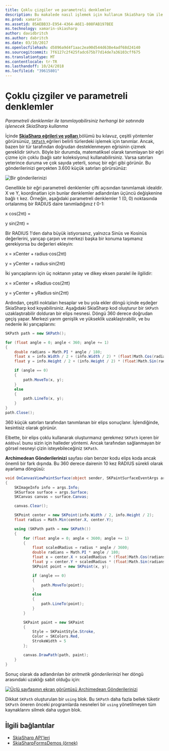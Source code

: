 ```yaml
---
title: Çoklu çizgiler ve parametreli denklemler
description: Bu makalede nasıl işlemek için kullanım SkiaSharp tüm ile parametreli denklemler tanımlayabilir ve bu örnek kod ile gösterir satır açıklanmaktadır.
ms.prod: xamarin
ms.assetid: 85AEBB33-E954-4364-A6E1-808FAB197BEE
ms.technology: xamarin-skiasharp
author: davidbritch
ms.author: dabritch
ms.date: 03/10/2017
ms.openlocfilehash: d5896a9d4f1aac2ea90d544d638e4adf68d24140
ms.sourcegitcommit: 7f6127c2f425fadc675b77d14de7a36103cff675
ms.translationtype: MT
ms.contentlocale: tr-TR
ms.lasthandoff: 10/24/2018
ms.locfileid: "39615801"
---
```

# <a name="polylines-and-parametric-equations"></a>Çoklu çizgiler ve parametreli denklemler

_Parametreli denklemler ile tanımlayabilirsiniz herhangi bir satırında işlenecek SkiaSharp kullanma_

İçinde [ **SkiaSharp eğrileri ve yolları** ](../curves/index.md) bölümü bu kılavuz, çeşitli yöntemler görürsünüz, [ `SKPath` ](xref:SkiaSharp.SKPath) eğrileri belirli türlerdeki işlemek için tanımlar. Ancak, bazen bir tür tarafından doğrudan desteklenmeyen eğrisinin çizmek gereklidir `SKPath`. Böyle bir durumda, matematiksel olarak tanımlayan bir eğri çizme için çoklu (bağlı satır koleksiyonu) kullanabilirsiniz. Varsa satırları yeterince duruma ve çok sayıda yeterli, sonuç bir eğri gibi görünür. Bu gönderilerinizi gerçekten 3.600 küçük satırları görürsünüz:

![](polylines-images/spiralexample.png "Bir gönderilerinizi")

Genellikle bir eğri parametreli denklemler çifti açısından tanımlamak idealdir. X ve Y, koordinatları için bunlar denklemler adlandırılan üçüncü değişkenine bağlı `t` kez. Örneğin, aşağıdaki parametreli denklemler 1 (0, 0) noktasında ortalanmış bir RADIUS daire tanımladığınız *t* 0-1:

x cos(2πt) =

y sin(2πt) =

 Bir RADIUS 1'den daha büyük istiyorsanız, yalnızca Sinüs ve Kosinüs değerlerini, yarıçap çarpın ve merkezi başka bir konuma taşımanız gerekiyorsa bu değerleri ekleyin:

x = xCenter + radius·cos(2πt)

y = yCenter + radius·sin(2πt)

İki yarıçaplarını için üç noktanın yatay ve dikey eksen paralel ile ilgilidir:

x = xCenter + xRadius·cos(2πt)

y = yCenter + yRadius·sin(2πt)

Ardından, çeşitli noktaları hesaplar ve bu yola ekler döngü içinde eşdeğer SkiaSharp kod koyabilirsiniz. Aşağıdaki SkiaSharp kod oluşturur bir `SKPath` uzaklaştırabilir dolduran bir elips nesnesi. Döngü 360 derece doğrudan geçiş yapar. Merkezi yarım genişlik ve yükseklik uzaklaştırabilir, ve bu nedenle iki yarıçaplarını:

```csharp
SKPath path = new SKPath();

for (float angle = 0; angle < 360; angle += 1)
{
    double radians = Math.PI * angle / 180;
    float x = info.Width / 2 + (info.Width / 2) * (float)Math.Cos(radians);
    float y = info.Height / 2 + (info.Height / 2) * (float)Math.Sin(radians);

    if (angle == 0)
    {
        path.MoveTo(x, y);
    }
    else
    {
        path.LineTo(x, y);
    }
}
path.Close();
```

360 küçük satırları tarafından tanımlanan bir elips sonuçlanır. İşlendiğinde, kesintisiz olarak görünür.

Elbette, bir elips çoklu kullanarak oluşturmanız gerekmez `SKPath` içeren bir `AddOval` bunu sizin için halleder yöntemi. Ancak tarafından sağlanmayan bir görsel nesneyi çizin isteyebileceğiniz `SKPath`.

**Archimedean Gönderilerinizi** sayfası olan benzer kodu elips koda ancak önemli bir fark dışında. Bu 360 derece dairenin 10 kez RADIUS sürekli olarak ayarlama döngüsü:

```csharp
void OnCanvasViewPaintSurface(object sender, SKPaintSurfaceEventArgs args)
{
    SKImageInfo info = args.Info;
    SKSurface surface = args.Surface;
    SKCanvas canvas = surface.Canvas;

    canvas.Clear();

    SKPoint center = new SKPoint(info.Width / 2, info.Height / 2);
    float radius = Math.Min(center.X, center.Y);

    using (SKPath path = new SKPath())
    {
        for (float angle = 0; angle < 3600; angle += 1)
        {
            float scaledRadius = radius * angle / 3600;
            double radians = Math.PI * angle / 180;
            float x = center.X + scaledRadius * (float)Math.Cos(radians);
            float y = center.Y + scaledRadius * (float)Math.Sin(radians);
            SKPoint point = new SKPoint(x, y);

            if (angle == 0)
            {
                path.MoveTo(point);
            }
            else
            {
                path.LineTo(point);
            }
        }

        SKPaint paint = new SKPaint
        {
            Style = SKPaintStyle.Stroke,
            Color = SKColors.Red,
            StrokeWidth = 5
        };

        canvas.DrawPath(path, paint);
    }
}
```

Sonuç olarak da adlandırılan bir *aritmetik gönderilerinizi* her döngü arasındaki uzaklığı sabit olduğu için:

[![](polylines-images/archimedeanspiral-small.png "Üçlü sayfasının ekran görüntüsü Archimedean Gönderilerinizi")](polylines-images/archimedeanspiral-large.png#lightbox "Archimedean Gönderilerinizi sayfanın üç ekran görüntüsü")

Dikkat `SKPath` oluşturulan bir `using` blok. Bu `SKPath` daha fazla bellek tüketir `SKPath` öneren önceki programlarda nesneleri bir `using` yönetilmeyen tüm kaynaklarını silmek daha uygun blok.


## <a name="related-links"></a>İlgili bağlantılar

- [SkiaSharp API'leri](https://docs.microsoft.com/dotnet/api/skiasharp)
- [SkiaSharpFormsDemos (örnek)](https://developer.xamarin.com/samples/xamarin-forms/SkiaSharpForms/Demos/)
